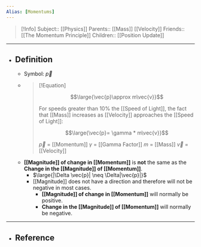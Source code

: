 ```yaml
---
Alias: [Momentums]
---
```

> [!Info]
> Subject:: [[Physics]]
> Parents:: [[Mass]] [[Velocity]]
> Friends:: [[The Momentum Principle]]
> Children:: [[Position Update]]
---
- ## Definition
	- Symbol: $\vec{p}$
	- > [!Equation]
	  > 
	  > $$\large{\vec{p}\approx m\vec{v}}$$
	  > 
	  > For speeds greater than 10% the [[Speed of Light]], the fact that [[Mass]] increases as [[Velocity]] approaches the [[Speed of Light]]:
	  > 
	  > $$\large{\vec{p}= \gamma * m\vec{v}}$$
	  > 
	  > $\vec{p}$ = [[Momentum]]
	  > $\gamma$ = [[Gamma Factor]]
	  > $m$ = [[Mass]]
	  > $\vec{v}$ = [[Velocity]]
	- **[[Magnitude]] of change in [[Momentum]]** is **not** the same as the **Change in the [[Magnitude]] of [[Momentum]]**.
		- $\large{|\Delta \vec{p}| \neq \Delta|\vec{p}|}$
		- [[Magnitude]] does not have a direction and therefore will not be negative in most cases. 
			- **[[Magnitude]] of change in [[Momentum]]** will normally be positive.
			- **Change in the [[Magnitude]] of [[Momentum]]** will normally be negative.
---
- ## Reference